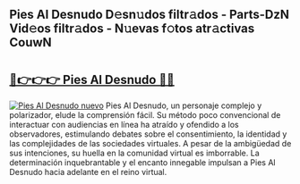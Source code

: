 ## Pies Al Desnudo D𝚎sn𝚞dos filtr𝚊dos - Parts-DzN Vid𝚎os filtr𝚊dos - N𝚞evas f𝚘tos atr𝚊ctivas CouwN

# <h2><a href="http://mb8j8kw.tromn.icu/?c=Pies+Al+Desnudo">🔗👉👉👉 Pies Al Desnudo 🔗🔗</a></h2>

[![Pies Al Desnudo nuevo](https://i.imgur.com/pEAQMta.gif)](http://mb8j8kw.tromn.icu/?c=Pies+Al+Desnudo)
Pies Al Desnudo, un personaje complejo y polarizador, elude la comprensión fácil. Su método poco convencional de interactuar con audiencias en línea ha atraído y ofendido a los observadores, estimulando debates sobre el consentimiento, la identidad y las complejidades de las sociedades virtuales. A pesar de la ambigüedad de sus intenciones, su huella en la comunidad virtual es imborrable. La determinación inquebrantable y el encanto innegable impulsan a Pies Al Desnudo hacia adelante en el reino virtual.
